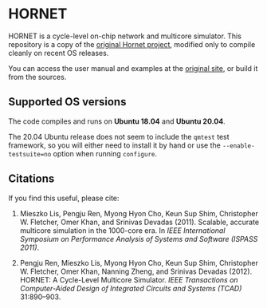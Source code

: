 # HORNET

HORNET is a cycle-level on-chip network and multicore simulator. This repository is a copy of the [original Hornet project](http://csg.csail.mit.edu/hornet/), modified only to compile cleanly on recent OS releases.

You can access the user manual and examples at the [original site](http://csg.csail.mit.edu/hornet/), or build it from the sources.


## Supported OS versions

The code compiles and runs on **Ubuntu 18.04** and **Ubuntu 20.04**.

The 20.04 Ubuntu release does not seem to include the `qmtest` test framework, so you will either need to install it by hand or use the `--enable-testsuite=no` option when running `configure`.


## Citations

If you find this useful, please cite:

1. Mieszko Lis, Pengju Ren, Myong Hyon Cho, Keun Sup Shim, Christopher W. Fletcher, Omer Khan, and Srinivas Devadas (2011). Scalable, accurate multicore simulation in the 1000-core era. In _IEEE International Symposium on Performance Analysis of Systems and Software (ISPASS 2011)_.

2. Pengju Ren, Mieszko Lis, Myong Hyon Cho, Keun Sup Shim, Christopher W. Fletcher, Omer Khan, Nanning Zheng, and Srinivas Devadas (2012). HORNET: A Cycle-Level Multicore Simulator. _IEEE Transactions on Computer-Aided Design of Integrated Circuits and Systems (TCAD)_ 31:890–903.

